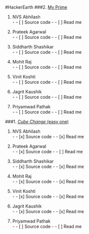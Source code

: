 #HackerEarth
###2. [My Prime](https://www.hackerearth.com/problem/algorithm/my-prime/)

  1. NVS Abhilash  
    - - [ ] Source code 
    - - [ ] Read me

  2. Prateek Agarwal  
    - - [ ] Source code 
    - - [ ] Read me

  3. Siddharth Shashikar  
    - - [ ] Source code 
    - - [ ] Read me

  4. Mohit Raj  
    - - [ ] Source code 
    - - [ ] Read me

  5. Vinit Koshti  
    - - [ ] Source code 
    - - [ ] Read me

  6. Jagrit Kaushik  
    - - [ ] Source code 
    - - [ ] Read me

  7. Priyamwad Pathak  
    - - [ ] Source code 
    - - [ ] Read me


###1. [_Cube Change_ (easy one)](https://www.hackerearth.com/problem/algorithm/cube-change-qualifier2/) 
  1. NVS Abhilash  
    - - [x] Source code 
    - - [x] Read me

  2. Prateek Agarwal  
    - - [x] Source code 
    - - [ ] Read me

  3. Siddharth Shashikar  
    - - [x] Source code 
    - - [x] Read me

  4. Mohit Raj  
    - - [x] Source code 
    - - [x] Read me

  5. Vinit Koshti  
    - - [x] Source code 
    - - [x] Read me

  6. Jagrit Kaushik  
    - - [x] Source code 
    - - [x] Read me

  7. Priyamwad Pathak  
    - - [ ] Source code 
    - - [ ] Read me
    
